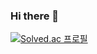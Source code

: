 ### Hi there 👋

[![Solved.ac
프로필](http://mazassumnida.wtf/api/v2/generate_badge?boj=zriring)](https://solved.ac/zriring)
